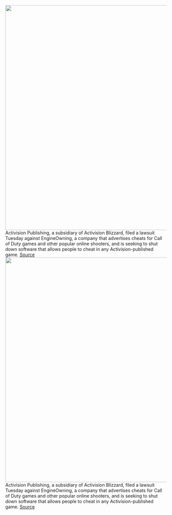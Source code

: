 <img src='https://cdn.vox-cdn.com/thumbor/JWSPNVQ7V2FZ9n2WVaQNVGphVRw=/0x0:2040x1360/1200x800/filters:focal(857x517:1183x843)/cdn.vox-cdn.com/uploads/chorus_image/image/70348604/acastro_300505_4008_pcGameHacks_0001.0.jpg' width='700px' /><br/>
Activision Publishing, a subsidiary of Activision Blizzard, filed a lawsuit Tuesday against EngineOwning, a company that advertises cheats for Call of Duty games and other popular online shooters, and is seeking to shut down software that allows people to cheat in any Activision-published game.
<a href='https://www.theverge.com/2022/1/4/22867724/activision-sues-call-of-duty-cheats-company-engineowning'> Source <a/><img src='https://cdn.vox-cdn.com/thumbor/JWSPNVQ7V2FZ9n2WVaQNVGphVRw=/0x0:2040x1360/1200x800/filters:focal(857x517:1183x843)/cdn.vox-cdn.com/uploads/chorus_image/image/70348604/acastro_300505_4008_pcGameHacks_0001.0.jpg' width='700px' /><br/>
Activision Publishing, a subsidiary of Activision Blizzard, filed a lawsuit Tuesday against EngineOwning, a company that advertises cheats for Call of Duty games and other popular online shooters, and is seeking to shut down software that allows people to cheat in any Activision-published game.
<a href='https://www.theverge.com/2022/1/4/22867724/activision-sues-call-of-duty-cheats-company-engineowning'> Source <a/>
